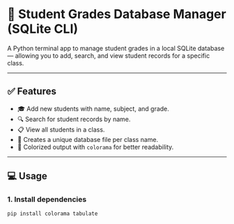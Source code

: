 # 🏫 Student Grades Database Manager (SQLite CLI)

A Python terminal app to manage student grades in a local SQLite database — allowing you to add, search, and view student records for a specific class.

---

## ✅ Features

- 🎓 Add new students with name, subject, and grade.
- 🔍 Search for student records by name.
- 📋 View all students in a class.
- 📁 Creates a unique database file per class name.
- 🎨 Colorized output with `colorama` for better readability.

---

## 💻 Usage

### 1. Install dependencies

```bash
pip install colorama tabulate
